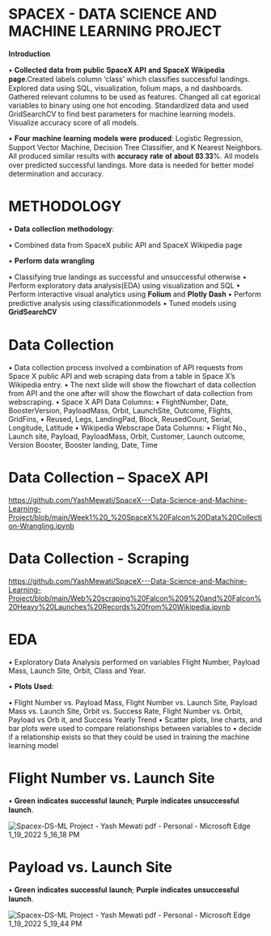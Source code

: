# SPACEX - DATA SCIENCE AND MACHINE LEARNING PROJECT

𝐈𝐧𝐭𝐫𝐨𝐝𝐮𝐜𝐭𝐢𝐨𝐧

• 𝐂𝐨𝐥𝐥𝐞𝐜𝐭𝐞𝐝 𝐝𝐚𝐭𝐚 𝐟𝐫𝐨𝐦 𝐩𝐮𝐛𝐥𝐢𝐜 𝐒𝐩𝐚𝐜𝐞𝐗 𝐀𝐏𝐈 
𝐚𝐧𝐝 𝐒𝐩𝐚𝐜𝐞𝐗 𝐖𝐢𝐤𝐢𝐩𝐞𝐝𝐢𝐚 𝐩𝐚𝐠𝐞.Created labels column ‘class’ which 
classifies successful landings. Explored data using SQL, visualization, folium maps, a
nd dashboards. Gathered relevant columns to be used as features. Changed all cat
egorical variables to binary using one 
hot encoding. Standardized data and used GridSearchCV to find best parameters for machine learning models. 
Visualize accuracy score of all models.

• 𝐅𝐨𝐮𝐫 𝐦𝐚𝐜𝐡𝐢𝐧𝐞 𝐥𝐞𝐚𝐫𝐧𝐢𝐧𝐠 𝐦𝐨𝐝𝐞𝐥𝐬 𝐰𝐞𝐫𝐞 𝐩𝐫𝐨𝐝𝐮𝐜𝐞𝐝:
Logistic Regression, Support Vector Machine, Decision Tree Classifier, and K Nearest 
Neighbors. All produced similar results with 𝐚𝐜𝐜𝐮𝐫𝐚𝐜𝐲 𝐫𝐚𝐭𝐞 𝐨𝐟 𝐚𝐛𝐨𝐮𝐭 𝟖𝟑.𝟑𝟑%. All 
models over predicted successful landings. More data is needed for better model determination and accuracy.

# METHODOLOGY

• 𝐃𝐚𝐭𝐚 𝐜𝐨𝐥𝐥𝐞𝐜𝐭𝐢𝐨𝐧 𝐦𝐞𝐭𝐡𝐨𝐝𝐨𝐥𝐨𝐠𝐲:

• Combined data from SpaceX public API and SpaceX 
Wikipedia page

• 𝐏𝐞𝐫𝐟𝐨𝐫𝐦 𝐝𝐚𝐭𝐚 𝐰𝐫𝐚𝐧𝐠𝐥𝐢𝐧𝐠

• Classifying true 
landings as successful and unsuccessful otherwise
• Perform exploratory data analysis(EDA) using visualization and SQL
• Perform interactive visual analytics using 𝐅𝐨𝐥𝐢𝐮𝐦 and 𝐏𝐥𝐨𝐭𝐥𝐲 𝐃𝐚𝐬𝐡
• Perform predictive analysis using classificationmodels
• Tuned models using 𝐆𝐫𝐢𝐝𝐒𝐞𝐚𝐫𝐜𝐡𝐂𝐕

# Data Collection

• Data collection process involved a combination of API requests from Space X public API 
and web scraping data from a table in Space X’s Wikipedia entry.
• The next slide will show the flowchart of data collection from API and 
the one after will show the flowchart of data collection from webscraping.
• Space X API Data Columns:
• FlightNumber, Date, BoosterVersion, PayloadMass, Orbit, 
LaunchSite, Outcome, Flights, GridFins,
• Reused, Legs, LandingPad, Block, ReusedCount, Serial, Longitude, Latitude
• Wikipedia Webscrape Data Columns:
• Flight No., Launch site, Payload, PayloadMass, Orbit, Customer, Launch outcome,
Version Booster, Booster landing, Date, Time


# Data Collection – SpaceX API

https://github.com/YashMewati/SpaceX---Data-Science-and-Machine-Learning-Project/blob/main/Week1%20_%20SpaceX%20Falcon%20Data%20Collection-Wrangling.ipynb

# Data Collection - Scraping

https://github.com/YashMewati/SpaceX---Data-Science-and-Machine-Learning-Project/blob/main/Web%20scraping%20Falcon%209%20and%20Falcon%20Heavy%20Launches%20Records%20from%20Wikipedia.ipynb

# EDA 

• Exploratory Data Analysis performed on 
variables Flight Number, Payload Mass, Launch Site, Orbit, Class and Year.

• 𝐏𝐥𝐨𝐭𝐬 𝐔𝐬𝐞𝐝:

• Flight Number vs. Payload Mass, Flight Number vs. Launch Site, Payload Mass
vs. Launch Site, Orbit vs. Success Rate, Flight Number vs. Orbit, Payload vs Orb
it, and Success Yearly Trend
• Scatter plots, line charts, and bar plots were used to compare relationships 
between variables to
• decide if a relationship exists so that they could be used in training the 
machine learning model

# Flight Number vs. Launch Site

• 𝐆𝐫𝐞𝐞𝐧 𝐢𝐧𝐝𝐢𝐜𝐚𝐭𝐞𝐬 𝐬𝐮𝐜𝐜𝐞𝐬𝐬𝐟𝐮𝐥 𝐥𝐚𝐮𝐧𝐜𝐡; 𝐏𝐮𝐫𝐩𝐥𝐞 𝐢𝐧𝐝𝐢𝐜𝐚𝐭𝐞𝐬 𝐮𝐧𝐬𝐮𝐜𝐜𝐞𝐬𝐬𝐟𝐮𝐥 𝐥𝐚𝐮𝐧𝐜𝐡.

![Spacex-DS-ML Project - Yash Mewati pdf - Personal - Microsoft​ Edge 1_19_2022 5_16_18 PM](https://user-images.githubusercontent.com/85125898/150124039-f94eca1a-3335-431a-ba19-c519e1b8fb5f.png)

# Payload vs. Launch Site

• 𝐆𝐫𝐞𝐞𝐧 𝐢𝐧𝐝𝐢𝐜𝐚𝐭𝐞𝐬 𝐬𝐮𝐜𝐜𝐞𝐬𝐬𝐟𝐮𝐥 𝐥𝐚𝐮𝐧𝐜𝐡; 𝐏𝐮𝐫𝐩𝐥𝐞 𝐢𝐧𝐝𝐢𝐜𝐚𝐭𝐞𝐬 𝐮𝐧𝐬𝐮𝐜𝐜𝐞𝐬𝐬𝐟𝐮𝐥 𝐥𝐚𝐮𝐧𝐜𝐡.

![Spacex-DS-ML Project - Yash Mewati pdf - Personal - Microsoft​ Edge 1_19_2022 5_19_44 PM](https://user-images.githubusercontent.com/85125898/150124344-c2ee0d8c-877f-46e8-a03b-b2362cc3d0c8.png)



